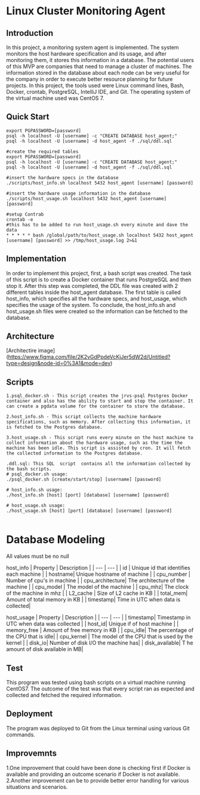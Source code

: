 # Linux Cluster Monitoring Agent
## Introduction
In this project, a monitoring system agent is implemented. The system monitors the host hardware specification and its usage, and after monitoring them, it stores this information in a database. The potential users of this MVP are companies that need to manage a cluster of machines. The information stored in the database about each node can be very useful for the company in order to execute better resource planning for future projects. In this project, the tools used were Linux command lines, Bash, Docker, crontab, PostgreSQL, IntelliJ IDE, and Git. The operating system of the virtual machine used was CentOS 7.

## Quick Start
``` #create and run a psql intance using psql_docker.sh
export PGPASSWORD=[password]
psql -h localhost -U [username] -c "CREATE DATABASE host_agent;"
psql -h localhost -U [username] -d host_agent -f ./sql/ddl.sql

#create the required tables
export PGPASSWORD=[password]
psql -h localhost -U [username] -c "CREATE DATABASE host_agent;"
psql -h localhost -U [username] -d host_agent -f ./sql/ddl.sql

#insert the hardware specs in the database
./scripts/host_info.sh localhost 5432 host_agent [username] [password]

#insert the hardware usage information in the database
./scripts/host_usage.sh localhost 5432 host_agent [username] [password]

#setup Contrab
crontab -e
#this has to be added to run host_usage.sh every minute and dave the data
* * * * * bash /global/path/to/host_usage.sh localhost 5432 host_agent [username] [password] >> /tmp/host_usage.log 2>&1
```


## Implementation
In order to implement this project, first, a bash script was created. The task of this script is to create a Docker container that runs PostgreSQL and then stop it. After this step was completed, the DDL file was created with 2 different tables inside the host_agent database. The first table is called host_info, which specifies all the hardware specs, and host_usage, which specifies the usage of the system. To conclude, the host_info.sh and host_usage.sh files were created so the information can be fetched to the database.

## Architecture
[Architectire image]
(https://www.figma.com/file/2K2vGdPpdeVcKjJer5dW2d/Untitled?type=design&node-id=0%3A1&mode=dev)

## Scripts 
```
1.psql_docker.sh - This script creates the jrvs-psql Postgres Docker container and also has the ability to start and stop the container. It can create a pgdata volume for the container to store the database.

2.host_info.sh - This script collects the machine hardware specifications, such as memory. After collecting this information, it is fetched to the Postgres database.

3.host_usage.sh - This script runs every minute on the host machine to collect information about the hardware usage, such as the time the machine has been idle. This script is assisted by cron. It will fetch the collected information to the Postgres database.

.ddl.sql: This SQL  script  contains all the information collected by the bash scripts.
# psql_docker.sh usage:
./psql_docker.sh [create/start/stop] [username] [password]

# host_info.sh usage:
./host_info.sh [host] [port] [database] [username] [password]

# host_usage.sh usage:
./host_usage.sh [host] [port] [database] [username] [password]


```

# Database Modeling

All values must be no null

host_info
| Property | Description |
| --- | --- |
| id | Unique id that identifies each machine |
| hostname| Unique hostname of machine |
| cpu_number | Number of cpu's in machine  |
| cpu_architecture| The architecture of the machine |
| cpu_model | The model of the machine |
| cpu_mhz| The clock of the machine in mhz |
| L2_cache | Size of L2 cache in KB |
| total_mem| Amount of total memory in KB |
| timestamp| Time in UTC when data is collected|

host_usage
| Property | Description |
| --- | --- |
| timestamp| Timestamp in UTC when data was collected |
| host_id| Unique if of host machine |
| memory_free | Amount of free memory in KB  |
| cpu_idle| The percentage of the CPU that is idle|
| cpu_kernel | The model of the CPU that is used by the kernel |
| disk_io| Number of disk I/O the machine has|
| disk_available| T he amount of disk available in MB|

## Test 
This program was tested using bash scripts on a virtual machine running CentOS7. The outcome of the test was that every script ran as expected and collected and fetched the required information.

## Deployment

The program was deployed to Git from the Linux terminal using various Git commands.

## Improvemnts

1.One improvement that could have been done is checking first if Docker is available and providing an outcome scenario if Docker is not available.
2.Another improvement can be to provide better error handling for various situations and scenarios.












